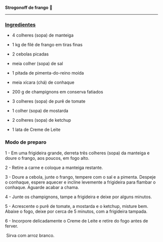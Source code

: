 **Strogonoff de frango** :chicken:

****



### <u>Ingredientes</u>

- 4 colheres (sopa) de manteiga

- 1 kg de filé de frango em tiras finas

- 2 cebolas picadas

- meia colher (sopa) de sal

- 1 pitada de pimenta-do-reino moída

- meia xícara (chá) de conhaque

- 200 g de champignons em conserva fatiados

- 3 colheres (sopa) de purê de tomate

- 1 colher (sopa) de mostarda

- 2 colheres (sopa) de ketchup

- 1 lata de Creme de Leite

  

### Modo de preparo

1 - Em uma frigideira grande, derreta três colheres (sopa) da manteiga e doure o frango, aos poucos, em fogo alto.

2 - Retire a carne e coloque a manteiga restante.

3 - Doure a cebola, junte o frango, tempere com o sal e a pimenta. Despeje o conhaque, espere aquecer e incline levemente a frigideira para flambar o conhaque. Aguarde acabar a chama.

4 - Junte os champignons, tampe a frigideira e deixe por alguns minutos.

5 - Acrescente o purê de tomate, a mostarda e o ketchup, misture bem. Abaixe o fogo, deixe por cerca de 5 minutos, com a frigideira tampada.

6 - Incorpore delicadamente o Creme de Leite e retire do fogo antes de ferver.

​							Sirva com arroz branco.







